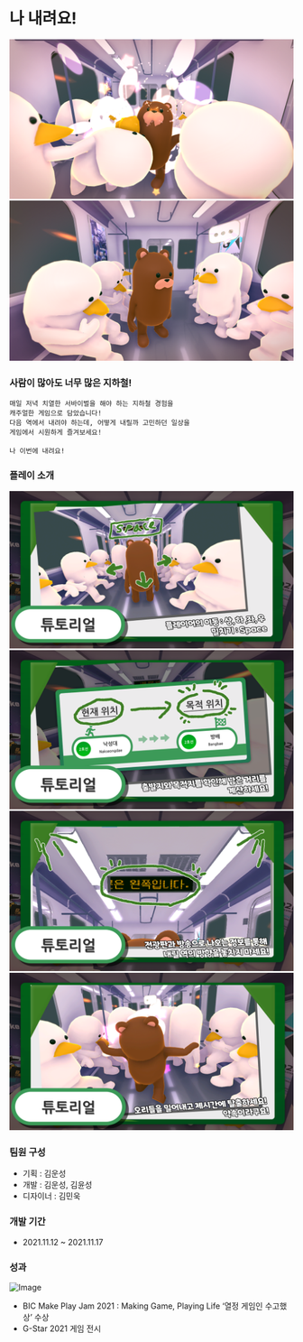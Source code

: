 # 나 내려요!

![Image](/GameScreenshot/GamePlay_1.png)
![Image](/GameScreenshot/GamePlay_2.png)  

### 사람이 많아도 너무 많은 지하철!
```
매일 저녁 치열한 서바이벌을 해야 하는 지하철 경험을
캐주얼한 게임으로 담았습니다!
다음 역에서 내려야 하는데, 어떻게 내릴까 고민하던 일상을
게임에서 시원하게 즐겨보세요!

나 이번에 내려요!
```

### 플레이 소개
![Image](/GameScreenshot/Tutorial_1.png)  
![Image](/GameScreenshot/Tutorial_2.png)  
![Image](/GameScreenshot/Tutorial_3.png)  
![Image](/GameScreenshot/Tutorial_4.png)  

### 팀원 구성
- 기획 : 김운성
- 개발 : 김운성, 김윤성
- 디자이너 : 김민욱

### 개발 기간
- 2021.11.12 ~ 2021.11.17

### 성과
![Image](/GameScreenshot/G-star_1.png)  
- BIC Make Play Jam 2021 : Making Game, Playing Life ‘열정 게임인 수고했상’ 수상
- G-Star 2021 게임 전시


